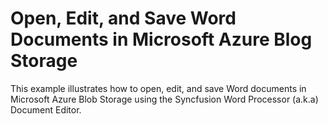# Open, Edit, and Save Word Documents in Microsoft Azure Blog Storage
This example illustrates how to open, edit, and save Word documents in Microsoft Azure Blob Storage using the Syncfusion Word Processor (a.k.a) Document Editor.
